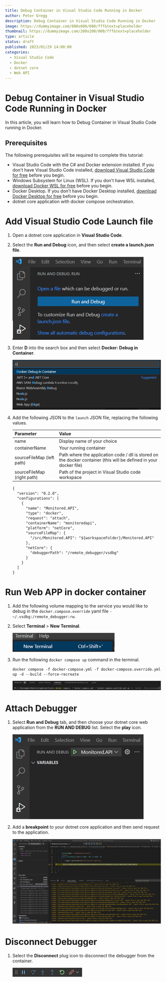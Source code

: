 ```yaml
---
title: Debug Container in Visual Studio Code Running in Docker 
author: Peter Gregg
description: Debug Container in Visual Studio Code Running in Docker
image: https://dummyimage.com/800x600/000/fff&text=placeholder
thumbnail: https://dummyimage.com/200x200/000/fff&text=placeholder
type: article
status: draft
published: 2023/01/29 14:00:00
categories: 
  - Visual Studio Code
  - Docker
  - dotnet core
  - Web API
---
```


# Debug Container in Visual Studio Code Running in Docker
In this article, you will learn how to Debug Container in Visual Studio Code running in Docker.

## Prerequisites
The following prerequisites will be required to complete this tutorial:
- Visual Studio Code with the C# and Docker extension installed. If you don't have Visual Studio Code installed, [download Visual Studio Code for free](https://code.visualstudio.com/download) before you begin.
- Windows Subsystem for Linux (WSL). If you don't have WSL installed, [download Docker WSL for free](https://learn.microsoft.com/en-us/windows/wsl/install) before you begin.
- Docker Desktop. If you don't have Docker Desktop installed, [download Docker Desktop for free](https://docs.docker.com/desktop/install/windows-install/) before you begin.
- dotnet core application with docker compose orchestration.

# Add Visual Studio Code Launch file
1. Open a dotnet core application in **Visual Studio Code**.
2. Select the **Run and Debug** icon, and then select **create a launch.json file**. 
    
    ![Visual Studio Code Create Launch JSON File](https://raw.githubusercontent.com/petergregg/Content/main/Blog/Images/VisualStudioCode/VisualStudioCodeCreateLaunchJSONFile.png)

3. Enter **D** into the search box and then select **Docker: Debug in Container**.

    ![Visual Studio Code Create Launch JSON File Debug Docker Container](https://raw.githubusercontent.com/petergregg/Content/main/Blog/Images/VisualStudioCode/VisualStudioCodeCreateLaunchJSONFileDebugDockerContainer.png)

4. Add the following JSON to the `launch` JSON file, replacing the following values.

    | Parameter | Value | 
    | --- | --- | 
    | name | Display name of your choice | 
    | containerName | Your running container | 
    | sourceFileMap (left path) | Path where the application code / dll is stored on the docker container (this will be defined in your docker file) | 
    | sourceFileMap (right path) | Path of the project in Visual Studio code workspace | 

    ```
    {
      "version": "0.2.0",
      "configurations": [
        {
          "name": "Monitored.API",
          "type": "docker",
          "request": "attach",
          "containerName": "monitoredapi",
          "platform": "netCore",
          "sourceFileMap": {
            "/src/Monitored.API": "${workspaceFolder}/Monitored.API"
          },
          "netCore": {
            "debuggerPath": "/remote_debugger/vsdbg"
          }
        }
      ]
    }
    ```

# Run Web APP in docker container
1. Add the following volume mapping to the service you would like to debug in the `docker.compose.override` yaml file `- ~/.vsdbg:/remote_debugger:rw`.

2. Select **Terminal** > **New Terminal**.

    ![Visual Studio Code Open New Terminal](https://raw.githubusercontent.com/petergregg/Content/main/Blog/Images/VisualStudioCode/VisualStudioCodeOpenTerminal.png)

3. Run the following `docker compose up` command in the terminal.

    ```
    docker compose -f docker-compose.yml -f docker-compose.override.yml up -d --build --force-recreate
    ```

    ![Visual Studio Code Run Docker Compose Up in Terminal](https://raw.githubusercontent.com/petergregg/Content/main/Blog/Images/VisualStudioCode/VisualStudioCodeRunDockerComposeUpInTerminal.png)

# Attach Debugger
1. Select **Run and Debug** tab, and then choose your dotnet core web application from the **RUN AND DEBUG** list. Select the **play** icon.

    ![Visual Studio Code Start Debugging Docker Container](https://raw.githubusercontent.com/petergregg/Content/main/Blog/Images/VisualStudioCode/VisualStudioCodeStartDebuggingDockerContainer.png)

3. Add a **breakpoint** to your dotnet core application and then send request to the application.

    ![Visual Studio Code Breakpoint Debugging Docker Container](https://raw.githubusercontent.com/petergregg/Content/main/Blog/Images/VisualStudioCode/VisualStudioCodeDebuggingDockerContainer.png)

# Disconnect Debugger 
1. Select the **Disconnect** plug icon to disconnect the  debugger from the container. 

    ![Visual Studio Code Debugging Docker Container Navigation](https://raw.githubusercontent.com/petergregg/Content/main/Blog/Images/VisualStudioCode/VisualStudioCodeDebuggingDockerContainerNavigation.png)
